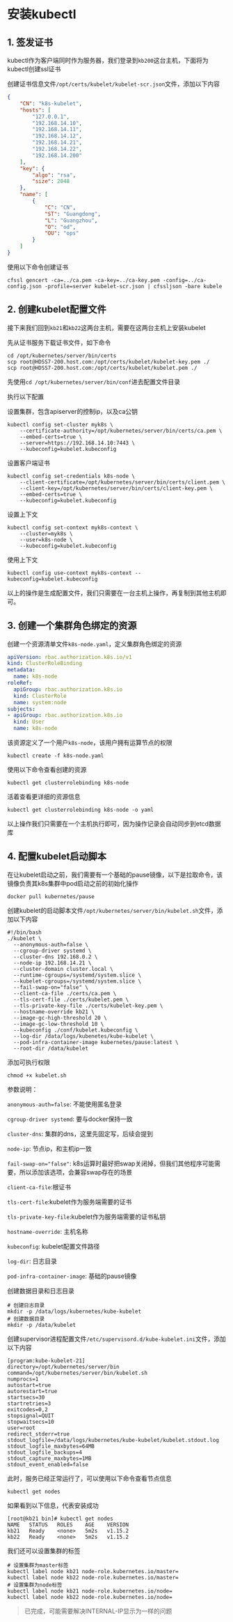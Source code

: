 # 安装kubectl


## 1. 签发证书

kubectl作为客户端同时作为服务器，我们登录到`kb200`这台主机，下面将为kubectl创建ssl证书


创建证书信息文件`/opt/certs/kubelet/kubelet-scr.json`文件，添加以下内容

```json
{
	"CN": "k8s-kubelet",
	"hosts": [
		"127.0.0.1",
		"192.168.14.10",
		"192.168.14.11",
		"192.168.14.12",
		"192.168.14.21",
		"192.168.14.22",
		"192.168.14.200"
	],
	"key": {
		"algo": "rsa",
		"size": 2048
	},
	"name": [
		{
			"C": "CN",
			"ST": "Guangdong",
			"L": "Guangzhou",
			"O": "od",
			"OU": "ops"
		}
	]
}
```

使用以下命令创建证书

```shell
cfssl gencert -ca=../ca.pem -ca-key=../ca-key.pem -config=../ca-config.json -profile=server kubelet-scr.json | cfssljson -bare kubele
```



## 2. 创建kubelet配置文件

接下来我们回到`kb21`和`kb22`这两台主机，需要在这两台主机上安装kubelet


先从证书服务下载证书文件，如下命令

```shell
cd /opt/kubernetes/server/bin/certs
scp root@HDSS7-200.host.com:/opt/certs/kubelet/kubelet-key.pem ./
scp root@HDSS7-200.host.com:/opt/certs/kubelet/kubelet.pem ./
```


先使用`cd /opt/kubernetes/server/bin/conf`进去配置文件目录


执行以下配置


设置集群，包含apiserver的控制ip，以及ca公钥

```shell
kubectl config set-cluster myk8s \
    --certificate-authority=/opt/kubernetes/server/bin/certs/ca.pem \
    --embed-certs=true \
    --server=https://192.168.14.10:7443 \
    --kubeconfig=kubelet.kubeconfig
```


设置客户端证书


```shell
kubectl config set-credentials k8s-node \
    --client-certificate=/opt/kubernetes/server/bin/certs/client.pem \
    --client-key=/opt/kubernetes/server/bin/certs/client-key.pem \
    --embed-certs=true \
    --kubeconfig=kubelet.kubeconfig
```


设置上下文

```shell
kubectl config set-context myk8s-context \
    --cluster=myk8s \
    --user=k8s-node \
    --kubeconfig=kubelet.kubeconfig
```



使用上下文

```shell
kubectl config use-context myk8s-context --kubeconfig=kubelet.kubeconfig
```


以上的操作是生成配置文件，我们只需要在一台主机上操作，再复制到其他主机即可。


## 3. 创建一个集群角色绑定的资源

创建一个资源清单文件`k8s-node.yaml`，定义集群角色绑定的资源

```yaml
apiVersion: rbac.authorization.k8s.io/v1
kind: ClusterRoleBinding
metadata:
  name: k8s-node
roleRef:
  apiGroup: rbac.authorization.k8s.io
  kind: ClusterRole
  name: system:node
subjects:
- apiGroup: rbac.authorization.k8s.io
  kind: User
  name: k8s-node
```


该资源定义了一个用户`k8s-node`，该用户拥有运算节点的权限

```shell
kubectl create -f k8s-node.yaml
```


使用以下命令查看创建的资源
```shell
kubectl get clusterrolebinding k8s-node
```


活着查看更详细的资源信息
```shell
kubectl get clusterrolebinding k8s-node -o yaml
```


以上操作我们只需要在一个主机执行即可，因为操作记录会自动同步到etcd数据库



## 4. 配置kubelet启动脚本


在让kubelet启动之前，我们需要有一个基础的pause镜像，以下是拉取命令，该镜像负责其k8s集群中pod启动之前的初始化操作

```shell
docker pull kubernetes/pause
```


创建kubelet的启动脚本文件`/opt/kubernetes/server/bin/kubelet.sh`文件，添加以下内容

```shell
#!/bin/bash
./kubelet \
  --anonymous-auth=false \
  --cgroup-driver systemd \
  --cluster-dns 192.168.0.2 \
  --node-ip 192.168.14.21 \
  --cluster-domain cluster.local \
  --runtime-cgroups=/systemd/system.slice \
  --kubelet-cgroups=/systemd/system.slice \
  --fail-swap-on="false" \
  --client-ca-file ./certs/ca.pem \
  --tls-cert-file ./certs/kubelet.pem \
  --tls-private-key-file ./certs/kubelet-key.pem \
  --hostname-override kb21 \
  --image-gc-high-threshold 20 \
  --image-gc-low-threshold 10 \
  --kubeconfig ./conf/kubelet.kubeconfig \
  --log-dir /data/logs/kubenetes/kube-kubelet \
  --pod-infra-container-image kubernetes/pause:latest \
  --root-dir /data/kubelet
```



添加可执行权限
```shell
chmod +x kubelet.sh
```


参数说明：

`anonymous-auth=false`: 不能使用匿名登录

`cgroup-driver systemd`: 要与docker保持一致

`cluster-dns`: 集群的dns，这里先固定写，后续会提到

`node-ip`: 节点ip，和主机ip一致

`fail-swap-on="false"`: k8s运算时最好把swap关闭掉，但我们其他程序可能需要，所以添加该选项，会兼容swap存在的场景

`client-ca-file`:根证书

`tls-cert-file`:kubelet作为服务端需要的证书

`tls-private-key-file`:kubelet作为服务端需要的证书私钥

`hostname-override`: 主机名称

`kubeconfig`: kubelet配置文件路径

`log-dir`: 日志目录

`pod-infra-container-image`: 基础的pause镜像



创建数据目录和日志目录

```shell
# 创建日志目录
mkdir -p /data/logs/kubernetes/kube-kubelet
# 创建数据目录
mkdir -p /data/kubelet
```


创建supervisor进程配置文件`/etc/supervisord.d/kube-kubelet.ini`文件，添加以下内容

```shell
[program:kube-kubelet-21]
directory=/opt/kubernetes/server/bin
command=/opt/kubernetes/server/bin/kubelet.sh
numprocs=1
autostart=true
autorestart=true
startsecs=30
startretries=3
exitcodes=0,2
stopsignal=QUIT
stopwaitsecs=10
user=root
redirect_stderr=true
stdout_logfile=/data/logs/kubernetes/kube-kubelet/kubelet.stdout.log
stdout_logfile_maxbytes=64MB
stdout_logfile_backups=4
stdout_capture_maxbytes=1MB
stdout_event_enabled=false
```


此时，服务已经正常运行了，可以使用以下命令查看节点信息

```shell
kubectl get nodes
```


如果看到以下信息，代表安装成功

```shell
[root@kb21 bin]# kubectl get nodes
NAME   STATUS   ROLES    AGE    VERSION
kb21   Ready    <none>   5m2s   v1.15.2
kb22   Ready    <none>   5m2s   v1.15.2
```

我们还可以设置集群的标签

```shell
# 设置集群为master标签
kubectl label node kb21 node-role.kubernetes.io/master=
kubectl label node kb22 node-role.kubernetes.io/master=
# 设置集群为node标签
kubectl label node kb21 node-role.kubernetes.io/node=
kubectl label node kb22 node-role.kubernetes.io/node=
```




> 已完成，可能需要解决INTERNAL-IP显示为一样的问题





